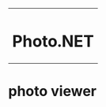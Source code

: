 <table align='center', width='100%'>
  <tr>
    <td align='center'>
      <h1>Photo.NET</h1>
    </td>
  </tr>
</table>

# photo viewer
